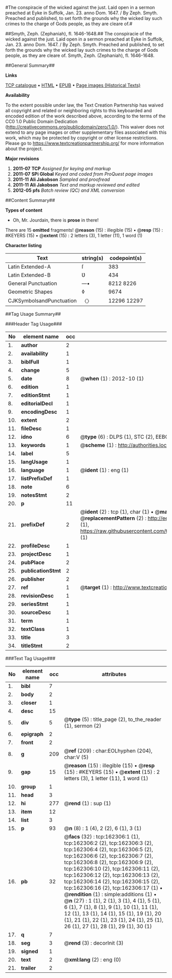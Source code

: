 #The conspiracie of the wicked against the just. Laid open in a sermon preached at Eyke in Suffolk, Jan. 23. anno Dom. 1647. / By Zeph. Smyth. Preached and published, to set forth the grounds why the wicked lay such crimes to the charge of Gods people, as they are cleare of.#

##Smyth, Zeph. (Zephaniah), fl. 1646-1648.##
The conspiracie of the wicked against the just. Laid open in a sermon preached at Eyke in Suffolk, Jan. 23. anno Dom. 1647. / By Zeph. Smyth. Preached and published, to set forth the grounds why the wicked lay such crimes to the charge of Gods people, as they are cleare of.
Smyth, Zeph. (Zephaniah), fl. 1646-1648.

##General Summary##

**Links**

[TCP catalogue](http://www.ota.ox.ac.uk/tcp/)  • 
[HTML](http://tei.it.ox.ac.uk/tcp/Texts-HTML/free/A93/A93436.html)  • 
[EPUB](http://tei.it.ox.ac.uk/tcp/Texts-EPUB/free/A93/A93436.epub) • 
[Page images (Historical Texts)](https://historicaltexts.jisc.ac.uk/eebo-99872312e)

**Availability**

To the extent possible under law, the Text Creation Partnership has waived all copyright and related or neighboring rights to this keyboarded and encoded edition of the work described above, according to the terms of the CC0 1.0 Public Domain Dedication (http://creativecommons.org/publicdomain/zero/1.0/). This waiver does not extend to any page images or other supplementary files associated with this work, which may be protected by copyright or other license restrictions. Please go to https://www.textcreationpartnership.org/ for more information about the project.

**Major revisions**

1. __2011-07__ __TCP__ *Assigned for keying and markup*
1. __2011-07__ __SPi Global__ *Keyed and coded from ProQuest page images*
1. __2011-11__ __Ali Jakobson__ *Sampled and proofread*
1. __2011-11__ __Ali Jakobson__ *Text and markup reviewed and edited*
1. __2012-05__ __pfs__ *Batch review (QC) and XML conversion*

##Content Summary##

**Types of content**

  * Oh, Mr. Jourdain, there is **prose** in there!

There are 15 **omitted** fragments! 
 @__reason__ (15) : illegible (15)  •  @__resp__ (15) : #KEYERS (15)  •  @__extent__ (15) : 2 letters (3), 1 letter (11), 1 word (1)

**Character listing**


|Text|string(s)|codepoint(s)|
|---|---|---|
|Latin Extended-A|ſ|383|
|Latin Extended-B|Ʋ|434|
|General Punctuation|—•|8212 8226|
|Geometric Shapes|◊|9674|
|CJKSymbolsandPunctuation|〈〉|12296 12297|

##Tag Usage Summary##

###Header Tag Usage###

|No|element name|occ|attributes|
|---|---|---|---|
|1.|__author__|2||
|2.|__availability__|1||
|3.|__biblFull__|1||
|4.|__change__|5||
|5.|__date__|8| @__when__ (1) : 2012-10 (1)|
|6.|__edition__|1||
|7.|__editionStmt__|1||
|8.|__editorialDecl__|1||
|9.|__encodingDesc__|1||
|10.|__extent__|2||
|11.|__fileDesc__|1||
|12.|__idno__|6| @__type__ (6) : DLPS (1), STC (2), EEBO-CITATION (1), PROQUEST (1), VID (1)|
|13.|__keywords__|1| @__scheme__ (1) : http://authorities.loc.gov/ (1)|
|14.|__label__|5||
|15.|__langUsage__|1||
|16.|__language__|1| @__ident__ (1) : eng (1)|
|17.|__listPrefixDef__|1||
|18.|__note__|6||
|19.|__notesStmt__|2||
|20.|__p__|11||
|21.|__prefixDef__|2| @__ident__ (2) : tcp (1), char (1)  •  @__matchPattern__ (2) : ([0-9\-]+):([0-9IVX]+) (1), (.+) (1)  •  @__replacementPattern__ (2) : http://eebo.chadwyck.com/downloadtiff?vid=$1&page=$2 (1), https://raw.githubusercontent.com/textcreationpartnership/Texts/master/tcpchars.xml#$1 (1)|
|22.|__profileDesc__|1||
|23.|__projectDesc__|1||
|24.|__pubPlace__|2||
|25.|__publicationStmt__|2||
|26.|__publisher__|2||
|27.|__ref__|1| @__target__ (1) : http://www.textcreationpartnership.org/docs/. (1)|
|28.|__revisionDesc__|1||
|29.|__seriesStmt__|1||
|30.|__sourceDesc__|1||
|31.|__term__|1||
|32.|__textClass__|1||
|33.|__title__|3||
|34.|__titleStmt__|2||


###Text Tag Usage###

|No|element name|occ|attributes|
|---|---|---|---|
|1.|__bibl__|7||
|2.|__body__|2||
|3.|__closer__|1||
|4.|__desc__|15||
|5.|__div__|5| @__type__ (5) : title_page (2), to_the_reader (1), sermon (2)|
|6.|__epigraph__|2||
|7.|__front__|2||
|8.|__g__|209| @__ref__ (209) : char:EOLhyphen (204), char:V (5)|
|9.|__gap__|15| @__reason__ (15) : illegible (15)  •  @__resp__ (15) : #KEYERS (15)  •  @__extent__ (15) : 2 letters (3), 1 letter (11), 1 word (1)|
|10.|__group__|1||
|11.|__head__|3||
|12.|__hi__|277| @__rend__ (1) : sup (1)|
|13.|__item__|12||
|14.|__list__|3||
|15.|__p__|93| @__n__ (8) : 1 (4), 2 (2), 6 (1), 3 (1)|
|16.|__pb__|32| @__facs__ (32) : tcp:162306:1 (1), tcp:162306:2 (2), tcp:162306:3 (2), tcp:162306:4 (2), tcp:162306:5 (2), tcp:162306:6 (2), tcp:162306:7 (2), tcp:162306:8 (2), tcp:162306:9 (2), tcp:162306:10 (2), tcp:162306:11 (2), tcp:162306:12 (2), tcp:162306:13 (2), tcp:162306:14 (2), tcp:162306:15 (2), tcp:162306:16 (2), tcp:162306:17 (1)  •  @__rendition__ (1) : simple:additions (1)  •  @__n__ (27) : 1 (1), 2 (1), 3 (1), 4 (1), 5 (1), 6 (1), 7 (1), 8 (1), 9 (1), 10 (1), 11 (1), 12 (1), 13 (1), 14 (1), 15 (1), 19 (1), 20 (1), 21 (1), 22 (1), 23 (1), 24 (1), 25 (1), 26 (1), 27 (1), 28 (1), 29 (1), 30 (1)|
|17.|__q__|7||
|18.|__seg__|3| @__rend__ (3) : decorInit (3)|
|19.|__signed__|1||
|20.|__text__|2| @__xml:lang__ (2) : eng (0)|
|21.|__trailer__|2||
